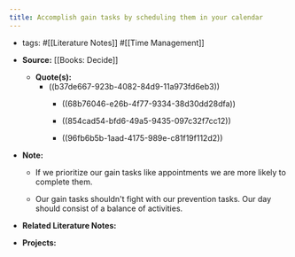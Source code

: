 ```yaml
---
title: Accomplish gain tasks by scheduling them in your calendar
---
```


- tags: #[[Literature Notes]] #[[Time Management]]

- **Source:** [[Books: Decide]]
	 - **Quote(s):**
		 - ((b37de667-923b-4082-84d9-11a973fd6eb3))
			 - ((68b76046-e26b-4f77-9334-38d30dd28dfa))

			 - ((854cad54-bfd6-49a5-9435-097c32f7cc12))

			 - ((96fb6b5b-1aad-4175-989e-c81f19f112d2))

- **Note:**
	 - If we prioritize our gain tasks like appointments we are more likely to complete them. 

	 - Our gain tasks shouldn't fight with our prevention tasks. Our day should consist of a balance of activities.

- **Related Literature Notes:**

- **Projects:**

